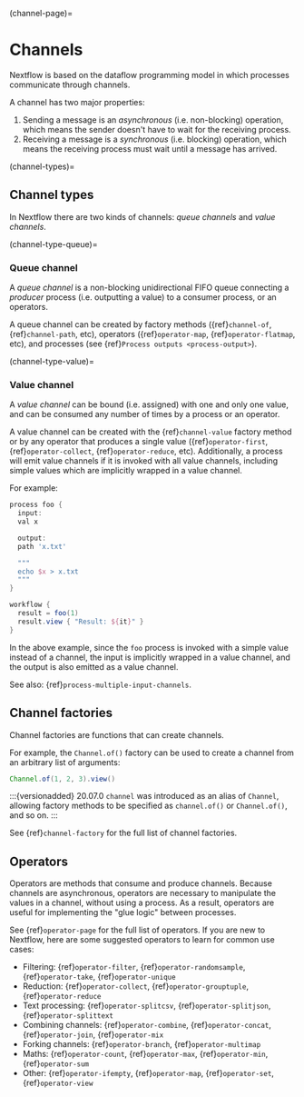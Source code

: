 (channel-page)=

# Channels

Nextflow is based on the dataflow programming model in which processes communicate through channels.

A channel has two major properties:

1. Sending a message is an *asynchronous* (i.e. non-blocking) operation, which means the sender doesn't have to wait for the receiving process.
2. Receiving a message is a *synchronous* (i.e. blocking) operation, which means the receiving process must wait until a message has arrived.

(channel-types)=

## Channel types

In Nextflow there are two kinds of channels: *queue channels* and *value channels*.

(channel-type-queue)=

### Queue channel

A *queue channel* is a non-blocking unidirectional FIFO queue connecting a *producer* process (i.e. outputting a value)
to a consumer process, or an operators.

A queue channel can be created by factory methods ({ref}`channel-of`, {ref}`channel-path`, etc), operators ({ref}`operator-map`, {ref}`operator-flatmap`, etc), and processes (see {ref}`Process outputs <process-output>`).

(channel-type-value)=

### Value channel

A *value channel* can be bound (i.e. assigned) with one and only one value, and can be consumed any number of times by
a process or an operator.

A value channel can be created with the {ref}`channel-value` factory method or by any operator that produces a single value
({ref}`operator-first`, {ref}`operator-collect`, {ref}`operator-reduce`, etc). Additionally, a process will emit value
channels if it is invoked with all value channels, including simple values which are implicitly wrapped in a value channel.

For example:

```groovy
process foo {
  input:
  val x

  output:
  path 'x.txt'

  """
  echo $x > x.txt
  """
}

workflow {
  result = foo(1)
  result.view { "Result: ${it}" }
}
```

In the above example, since the `foo` process is invoked with a simple value instead of a channel, the input is implicitly
wrapped in a value channel, and the output is also emitted as a value channel.

See also: {ref}`process-multiple-input-channels`.

## Channel factories

Channel factories are functions that can create channels.

For example, the `Channel.of()` factory can be used to create a channel from an arbitrary list of arguments:

```groovy
Channel.of(1, 2, 3).view()
```

:::{versionadded} 20.07.0
`channel` was introduced as an alias of `Channel`, allowing factory methods to be specified as `channel.of()` or `Channel.of()`, and so on.
:::

See {ref}`channel-factory` for the full list of channel factories.

## Operators

Operators are methods that consume and produce channels. Because channels are asynchronous, operators are necessary to manipulate the values in a channel, without using a process. As a result, operators are useful for implementing the "glue logic" between processes.

See {ref}`operator-page` for the full list of operators. If you are new to Nextflow, here are some suggested operators to learn for common use cases:

- Filtering: {ref}`operator-filter`, {ref}`operator-randomsample`, {ref}`operator-take`, {ref}`operator-unique`
- Reduction: {ref}`operator-collect`, {ref}`operator-grouptuple`, {ref}`operator-reduce`
- Text processing: {ref}`operator-splitcsv`, {ref}`operator-splitjson`, {ref}`operator-splittext`
- Combining channels: {ref}`operator-combine`, {ref}`operator-concat`, {ref}`operator-join`, {ref}`operator-mix`
- Forking channels: {ref}`operator-branch`, {ref}`operator-multimap`
- Maths: {ref}`operator-count`, {ref}`operator-max`, {ref}`operator-min`, {ref}`operator-sum`
- Other: {ref}`operator-ifempty`, {ref}`operator-map`, {ref}`operator-set`, {ref}`operator-view`
